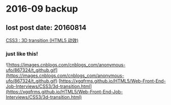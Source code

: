 # 2016-09 backup


## lost post  date: 20160814 
[CSS3 : 3D transition (HTML5 动效)](http://www.cnblogs.com/anonymous-ufo/p/5769280.html)

### just like this!
![https://images.cnblogs.com/cnblogs_com/anonymous-ufo/867324/t_github.gif](https://images.cnblogs.com/cnblogs_com/anonymous-ufo/867324/t_github.gif)
[https://xgqfrms.github.io/HTML5/Web-Front-End-Job-Interviews/CSS3/3d-transition.html](https://xgqfrms.github.io/HTML5/Web-Front-End-Job-Interviews/CSS3/3d-transition.html)
